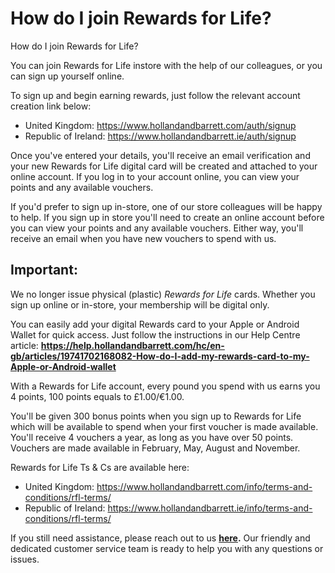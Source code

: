 # How do I join Rewards for Life?

How do I join Rewards for Life?

You can join Rewards for Life instore with the help of our colleagues, or you can sign up yourself online.

To sign up and begin earning rewards, just follow the relevant account creation link below:

* United Kingdom: <https://www.hollandandbarrett.com/auth/signup>
* Republic of Ireland: <https://www.hollandandbarrett.ie/auth/signup>

Once you've entered your details, you'll receive an email verification and your new Rewards for Life digital card will be created and attached to your online account. If you log in to your account online, you can view your points and any available vouchers.

If you'd prefer to sign up in-store, one of our store colleagues will be happy to help. If you sign up in store you'll need to create an online account before you can view your points and any available vouchers. Either way, you'll receive an email when you have new vouchers to spend with us.
## Important:
We no longer issue physical (plastic) *Rewards for Life* cards. Whether you sign up online or in-store, your membership will be digital only.

You can easily add your digital Rewards card to your Apple or Android Wallet for quick access. Just follow the instructions in our Help Centre article: **<https://help.hollandandbarrett.com/hc/en-gb/articles/19741702168082-How-do-I-add-my-rewards-card-to-my-Apple-or-Android-wallet>**

With a Rewards for Life account, every pound you spend with us earns you 4 points, 100 points equals to £1.00/€1.00.

You'll be given 300 bonus points when you sign up to Rewards for Life which will be available to spend when your first voucher is made available. You'll receive 4 vouchers a year, as long as you have over 50 points. Vouchers are made available in February, May, August and November.

Rewards for Life Ts & Cs are available here:

* United Kingdom: <https://www.hollandandbarrett.com/info/terms-and-conditions/rfl-terms/>
* Republic of Ireland: <https://www.hollandandbarrett.ie/info/terms-and-conditions/rfl-terms/>

If you still need assistance, please reach out to us [**here**](https://help.hollandandbarrett.com/hc/en-gb/articles/20011957983378-Contact-us)**.** Our friendly and dedicated customer service team is ready to help you with any questions or issues.
